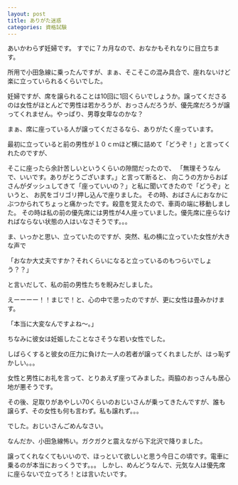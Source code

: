 ```yaml
---
layout: post
title: ありがた迷惑
categories: 資格試験
---
```


あいかわらず妊婦です。
すでに７カ月なので、おなかもそれなりに目立ちます。

所用で小田急線に乗ったんですが、まぁ、そこそこの混み具合で、座れないけど楽に立っていられるくらいでした。

妊婦ですが、席を譲られることは10回に1回くらいでしょうか。譲ってくださるのは女性がほとんどで男性は若かろうが、おっさんだろうが、優先席だろうが譲ってくれません。やっぱり、男尊女卑なのかな？

まぁ、席に座っている人が譲ってくださるなら、ありがたく座っています。

最初に立っていると前の男性が１０ｃｍほど横に詰めて「どうぞ！」と言ってくれたのですが、

そこに座ったら余計苦しいというくらいの隙間だったので、
「無理そうなんで、いいです。ありがとうございます。」と言って断ると、
向こうの方からおばさんがダッシュしてきて「座っていいの？」と私に聞いてきたので「どうぞ」というと、
お尻をゴリゴリ押し込んで座りました。
その時、おばさんにおなかにぶつかられてちょっと痛かったです。殺意を覚えたので、車両の端に移動しました。
その時は私の前の優先席には男性が4人座っていました。優先席に座らなければならない状態の人はいなさそうです。。。

ま、いっかと思い、立っていたのですが、突然、私の横に立っていた女性が大きな声で

「おなか大丈夫ですか？それくらいになると立っているのもつらいでしょう？？」

と言いだして、私の前の男性たちを睨みだしました。

えーーーー！！まじで！と、心の中で思ったのですが、更に女性は畳みかけます。

「本当に大変なんですよね～。」

ちなみに彼女は妊娠したことなさそうな若い女性でした。

しばらくすると彼女の圧力に負けた一人の若者が譲ってくれましたが、はっ恥ずかしい。。。

女性と男性にお礼を言って、とりあえず座ってみました。両脇のおっさんも居心地が悪そうです。

その後、足取りがあやしい70くらいのおじいさんが乗ってきたんですが、誰も譲らず、その女性も何も言わず。私も譲れず。。。

でした。おじいさんごめんなさい。

なんだか、小田急線怖い。ガクガクと震えながら下北沢で降りました。

譲ってくれなくてもいいので、ほっといて欲しいと思う今日この頃です。電車に乗るのが本当におっくうです。。。
しかし、めんどうなんで、元気な人は優先席に座らないで立ってろ！とは言いたいです。


